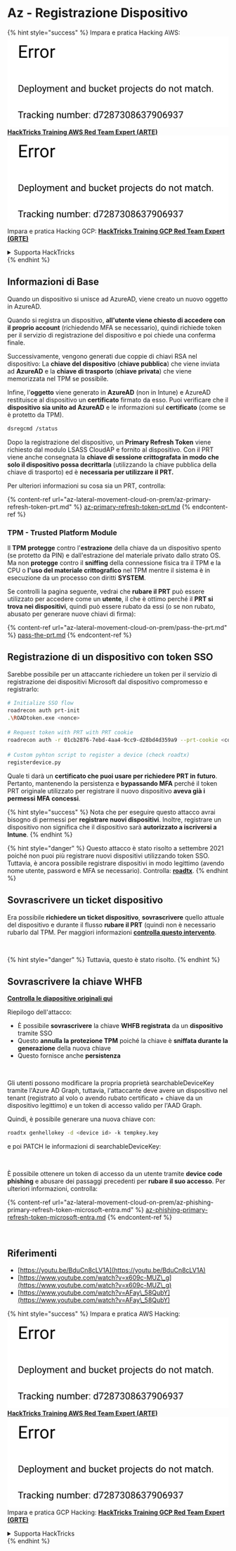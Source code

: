 # Az - Registrazione Dispositivo

{% hint style="success" %}
Impara e pratica Hacking AWS:<img src="../../.gitbook/assets/image (1) (1).png" alt="" data-size="line">[**HackTricks Training AWS Red Team Expert (ARTE)**](https://training.hacktricks.xyz/courses/arte)<img src="../../.gitbook/assets/image (1) (1).png" alt="" data-size="line">\
Impara e pratica Hacking GCP: <img src="../../.gitbook/assets/image (2).png" alt="" data-size="line">[**HackTricks Training GCP Red Team Expert (GRTE)**<img src="../../.gitbook/assets/image (2).png" alt="" data-size="line">](https://training.hacktricks.xyz/courses/grte)

<details>

<summary>Supporta HackTricks</summary>

* Controlla i [**piani di abbonamento**](https://github.com/sponsors/carlospolop)!
* **Unisciti al** 💬 [**gruppo Discord**](https://discord.gg/hRep4RUj7f) o al [**gruppo telegram**](https://t.me/peass) o **seguici** su **Twitter** 🐦 [**@hacktricks\_live**](https://twitter.com/hacktricks\_live)**.**
* **Condividi trucchi di hacking inviando PR ai** [**HackTricks**](https://github.com/carlospolop/hacktricks) e [**HackTricks Cloud**](https://github.com/carlospolop/hacktricks-cloud) repos di github.

</details>
{% endhint %}

## Informazioni di Base

Quando un dispositivo si unisce ad AzureAD, viene creato un nuovo oggetto in AzureAD.

Quando si registra un dispositivo, **all'utente viene chiesto di accedere con il proprio account** (richiedendo MFA se necessario), quindi richiede token per il servizio di registrazione del dispositivo e poi chiede una conferma finale.

Successivamente, vengono generati due coppie di chiavi RSA nel dispositivo: La **chiave del dispositivo** (**chiave pubblica**) che viene inviata ad **AzureAD** e la **chiave di trasporto** (**chiave privata**) che viene memorizzata nel TPM se possibile.

Infine, l'**oggetto** viene generato in **AzureAD** (non in Intune) e AzureAD restituisce al dispositivo un **certificato** firmato da esso. Puoi verificare che il **dispositivo sia unito ad AzureAD** e le informazioni sul **certificato** (come se è protetto da TPM).
```bash
dsregcmd /status
```
Dopo la registrazione del dispositivo, un **Primary Refresh Token** viene richiesto dal modulo LSASS CloudAP e fornito al dispositivo. Con il PRT viene anche consegnata la **chiave di sessione crittografata in modo che solo il dispositivo possa decrittarla** (utilizzando la chiave pubblica della chiave di trasporto) ed è **necessaria per utilizzare il PRT.**

Per ulteriori informazioni su cosa sia un PRT, controlla:

{% content-ref url="az-lateral-movement-cloud-on-prem/az-primary-refresh-token-prt.md" %}
[az-primary-refresh-token-prt.md](az-lateral-movement-cloud-on-prem/az-primary-refresh-token-prt.md)
{% endcontent-ref %}

### TPM - Trusted Platform Module

Il **TPM** **protegge** contro l'**estrazione** della chiave da un dispositivo spento (se protetto da PIN) e dall'estrazione del materiale privato dallo strato OS.\
Ma non **protegge** contro il **sniffing** della connessione fisica tra il TPM e la CPU o **l'uso del materiale crittografico** nel TPM mentre il sistema è in esecuzione da un processo con diritti **SYSTEM**.

Se controlli la pagina seguente, vedrai che **rubare il PRT** può essere utilizzato per accedere come un **utente**, il che è ottimo perché il **PRT si trova nei dispositivi**, quindi può essere rubato da essi (o se non rubato, abusato per generare nuove chiavi di firma):

{% content-ref url="az-lateral-movement-cloud-on-prem/pass-the-prt.md" %}
[pass-the-prt.md](az-lateral-movement-cloud-on-prem/pass-the-prt.md)
{% endcontent-ref %}

## Registrazione di un dispositivo con token SSO

Sarebbe possibile per un attaccante richiedere un token per il servizio di registrazione dei dispositivi Microsoft dal dispositivo compromesso e registrarlo:
```bash
# Initialize SSO flow
roadrecon auth prt-init
.\ROADtoken.exe <nonce>

# Request token with PRT with PRT cookie
roadrecon auth -r 01cb2876-7ebd-4aa4-9cc9-d28bd4d359a9 --prt-cookie <cookie>

# Custom pyhton script to register a device (check roadtx)
registerdevice.py
```
Quale ti darà un **certificato che puoi usare per richiedere PRT in futuro**. Pertanto, mantenendo la persistenza e **bypassando MFA** perché il token PRT originale utilizzato per registrare il nuovo dispositivo **aveva già i permessi MFA concessi**.

{% hint style="success" %}
Nota che per eseguire questo attacco avrai bisogno di permessi per **registrare nuovi dispositivi**. Inoltre, registrare un dispositivo non significa che il dispositivo sarà **autorizzato a iscriversi a Intune**.
{% endhint %}

{% hint style="danger" %}
Questo attacco è stato risolto a settembre 2021 poiché non puoi più registrare nuovi dispositivi utilizzando token SSO. Tuttavia, è ancora possibile registrare dispositivi in modo legittimo (avendo nome utente, password e MFA se necessario). Controlla: [**roadtx**](https://github.com/carlospolop/hacktricks-cloud/blob/master/pentesting-cloud/azure-security/az-lateral-movement-cloud-on-prem/az-roadtx-authentication.md).
{% endhint %}

## Sovrascrivere un ticket dispositivo

Era possibile **richiedere un ticket dispositivo**, **sovrascrivere** quello attuale del dispositivo e durante il flusso **rubare il PRT** (quindi non è necessario rubarlo dal TPM. Per maggiori informazioni [**controlla questo intervento**](https://youtu.be/BduCn8cLV1A).

<figure><img src="../../.gitbook/assets/image (32).png" alt=""><figcaption></figcaption></figure>

{% hint style="danger" %}
Tuttavia, questo è stato risolto.
{% endhint %}

## Sovrascrivere la chiave WHFB

[**Controlla le diapositive originali qui**](https://dirkjanm.io/assets/raw/Windows%20Hello%20from%20the%20other%20side\_nsec\_v1.0.pdf)

Riepilogo dell'attacco:

* È possibile **sovrascrivere** la chiave **WHFB registrata** da un **dispositivo** tramite SSO
* Questo **annulla la protezione TPM** poiché la chiave è **sniffata durante la generazione** della nuova chiave
* Questo fornisce anche **persistenza**

<figure><img src="../../.gitbook/assets/image (34).png" alt=""><figcaption></figcaption></figure>

Gli utenti possono modificare la propria proprietà searchableDeviceKey tramite l'Azure AD Graph, tuttavia, l'attaccante deve avere un dispositivo nel tenant (registrato al volo o avendo rubato certificato + chiave da un dispositivo legittimo) e un token di accesso valido per l'AAD Graph.

Quindi, è possibile generare una nuova chiave con:
```bash
roadtx genhellokey -d <device id> -k tempkey.key
```
e poi PATCH le informazioni di searchableDeviceKey:

<figure><img src="../../.gitbook/assets/image (36).png" alt=""><figcaption></figcaption></figure>

È possibile ottenere un token di accesso da un utente tramite **device code phishing** e abusare dei passaggi precedenti per **rubare il suo accesso**. Per ulteriori informazioni, controlla:

{% content-ref url="az-lateral-movement-cloud-on-prem/az-phishing-primary-refresh-token-microsoft-entra.md" %}
[az-phishing-primary-refresh-token-microsoft-entra.md](az-lateral-movement-cloud-on-prem/az-phishing-primary-refresh-token-microsoft-entra.md)
{% endcontent-ref %}

<figure><img src="../../.gitbook/assets/image (37).png" alt=""><figcaption></figcaption></figure>

## Riferimenti

* [https://youtu.be/BduCn8cLV1A](https://youtu.be/BduCn8cLV1A)
* [https://www.youtube.com/watch?v=x609c-MUZ\_g](https://www.youtube.com/watch?v=x609c-MUZ\_g)
* [https://www.youtube.com/watch?v=AFay\_58QubY](https://www.youtube.com/watch?v=AFay\_58QubY)

{% hint style="success" %}
Impara e pratica AWS Hacking:<img src="../../.gitbook/assets/image (1) (1).png" alt="" data-size="line">[**HackTricks Training AWS Red Team Expert (ARTE)**](https://training.hacktricks.xyz/courses/arte)<img src="../../.gitbook/assets/image (1) (1).png" alt="" data-size="line">\
Impara e pratica GCP Hacking: <img src="../../.gitbook/assets/image (2).png" alt="" data-size="line">[**HackTricks Training GCP Red Team Expert (GRTE)**<img src="../../.gitbook/assets/image (2).png" alt="" data-size="line">](https://training.hacktricks.xyz/courses/grte)

<details>

<summary>Supporta HackTricks</summary>

* Controlla i [**piani di abbonamento**](https://github.com/sponsors/carlospolop)!
* **Unisciti al** 💬 [**gruppo Discord**](https://discord.gg/hRep4RUj7f) o al [**gruppo telegram**](https://t.me/peass) o **seguici** su **Twitter** 🐦 [**@hacktricks\_live**](https://twitter.com/hacktricks\_live)**.**
* **Condividi trucchi di hacking inviando PR ai** [**HackTricks**](https://github.com/carlospolop/hacktricks) e [**HackTricks Cloud**](https://github.com/carlospolop/hacktricks-cloud) repos di github.

</details>
{% endhint %}
